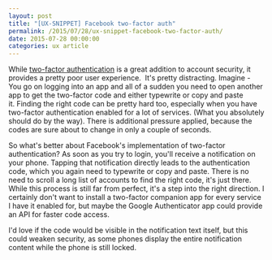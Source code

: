```yaml
---
layout: post
title: "[UX-SNIPPET] Facebook two-factor auth"
permalink: /2015/07/28/ux-snippet-facebook-two-factor-auth/
date: 2015-07-28 00:00:00
categories: ux article
---
```


While [two-factor authentication](https://en.wikipedia.org/wiki/Two-factor_authentication "https://en.wikipedia.org/wiki/Two-factor_authentication") is a great addition to account security, it provides a pretty poor user experience. 
It's pretty distracting. Imagine - You go on logging into an app and all of a sudden you need to open another app to get the two-factor code and either typewrite or copy and paste it. Finding the right code can be pretty hard too, especially when you have two-factor authentication enabled for a lot of services. (What you absolutely should do by the way). There is additional pressure applied, because the codes are sure about to change in only a couple of seconds.

<amp-img
  src="https://image.jimcdn.com/app/cms/image/transf/dimension=990x10000:format=jpg/path/se42d1516dcb4082b/image/ibdf3d847899c2c08/version/1438075465/account-list-in-google-authenticator.jpg"
  width="400"
  height="711">
</amp-img>

So what's better about Facebook's implementation of two-factor authentication? As soon as you try to login, you'll receive a notification on your phone. Tapping that notification directly leads to the authentication code, which you again need to typewrite or copy and paste. There is no need to scroll a long list of accounts to find the right code, it's just there.
While this process is still far from perfect, it's a step into the right direction. I certainly don't want to install a two-factor companion app for every service I have it enabled for, but maybe the Google Authenticator app could provide an API for faster code access.

I'd love if the code would be visible in the notification text itself, but this could weaken security, as some phones display the entire notification content while the phone is still locked.
